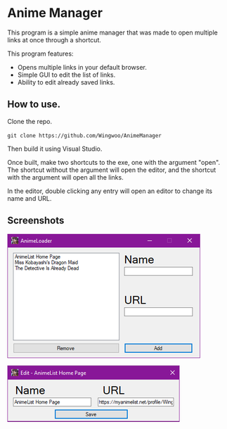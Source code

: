 # Anime Manager
This program is a simple anime manager that was made to open multiple links at once through a shortcut.

This program features:
* Opens multiple links in your default browser.
* Simple GUI to edit the list of links.
* Ability to edit already saved links.

## How to use.
Clone the repo.

``git clone https://github.com/Wingwoo/AnimeManager``

Then build it using Visual Studio.

Once built, make two shortcuts to the exe, one with the argument "open". The shortcut without the argument will open the editor, and the shortcut with the argument will open all the links.

In the editor, double clicking any entry will open an editor to change its name and URL.

## Screenshots
![Anime manager editor window](Screenshots/Screenshot_1.PNG)

![Entry editor window](Screenshots/Screenshot_2.PNG)
